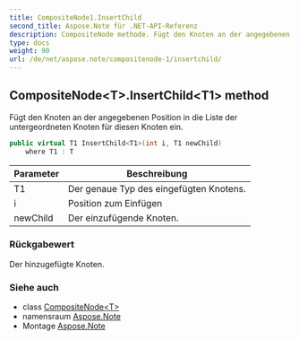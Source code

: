 ```yaml
---
title: CompositeNode1.InsertChild
second_title: Aspose.Note für .NET-API-Referenz
description: CompositeNode methode. Fügt den Knoten an der angegebenen Position in die Liste der untergeordneten Knoten für diesen Knoten ein.
type: docs
weight: 90
url: /de/net/aspose.note/compositenode-1/insertchild/
---
```

## CompositeNode&lt;T&gt;.InsertChild&lt;T1&gt; method

Fügt den Knoten an der angegebenen Position in die Liste der untergeordneten Knoten für diesen Knoten ein.

```csharp
public virtual T1 InsertChild<T1>(int i, T1 newChild)
    where T1 : T
```

| Parameter | Beschreibung |
| --- | --- |
| T1 | Der genaue Typ des eingefügten Knotens. |
| i | Position zum Einfügen |
| newChild | Der einzufügende Knoten. |

### Rückgabewert

Der hinzugefügte Knoten.

### Siehe auch

* class [CompositeNode&lt;T&gt;](../)
* namensraum [Aspose.Note](../../compositenode-1/)
* Montage [Aspose.Note](../../../)



